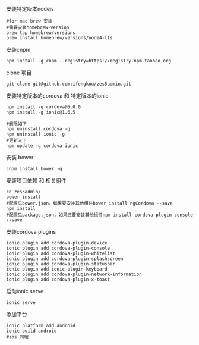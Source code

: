 安装特定版本nodejs

	#for mac brew 安装
	#需要安装homebrew-version
	brew tap homebrew/versions
	brew install homebrew/versions/node4-lts

安装cnpm

	npm install -g cnpm --registry=https://registry.npm.taobao.org

clone 项目

	git clone git@github.com:ifengkou/zes5admin.git

安装特定版本的cordova 和 特定版本的ionic

	npm install -g cordova@5.0.0
	npm install -g ionic@1.6.5

	#删除如下
	npm uninstall cordova -g
	npm uninstall ionic -g
	#更新入下
	npm update -g cordova ionic

安装 bower

	cnpm install bower -g

安装项目依赖 和 相关组件

	cd zes5admin/
	bower install
	#配置见bower.json，如果要安装其他组件bower install ngCordova --save
	npm install
	#配置见package.json，如果还要安装其他组件npm install cordova-plugin-console --save

安装cordova plugins

	ionic plugin add cordova-plugin-device
	ionic plugin add cordova-plugin-console
	ionic plugin add cordova-plugin-whitelist
	ionic plugin add cordova-plugin-splashscreen
	ionic plugin add cordova-plugin-statusbar
	ionic plugin add ionic-plugin-keyboard
	ionic plugin add cordova-plugin-network-information
	ionic plugin add cordova-plugin-x-toast


启动ionic serve

	ionic serve

添加平台

	ionic platform add android
	ionic build android
	#ios 同理

